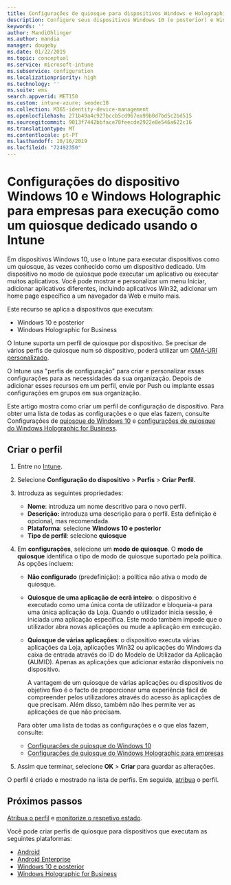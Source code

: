 ```yaml
---
title: Configurações de quiosque para dispositivos Windows e Holographic no Microsoft Intune – Azure | Microsoft Docs
description: Configure seus dispositivos Windows 10 (e posterior) e Windows Holographic para empresas como quiosques de aplicativo único e vários aplicativos, personalizar o menu Iniciar, adicionar aplicativos, mostrar a barra de tarefas e configurar um navegador da Web em Microsoft Intune.
keywords: ''
author: MandiOhlinger
ms.author: mandia
manager: dougeby
ms.date: 01/22/2019
ms.topic: conceptual
ms.service: microsoft-intune
ms.subservice: configuration
ms.localizationpriority: high
ms.technology: ''
ms.suite: ems
search.appverid: MET150
ms.custom: intune-azure; seodec18
ms.collection: M365-identity-device-management
ms.openlocfilehash: 271b49a4c927bccb5cd967ea99b0d7bd5c2bd515
ms.sourcegitcommit: 9013f7442bbface78feecde2922e8e546a622c16
ms.translationtype: MT
ms.contentlocale: pt-PT
ms.lasthandoff: 10/16/2019
ms.locfileid: "72492350"
---
```

# <a name="windows-10-and-windows-holographic-for-business-device-settings-to-run-as-a-dedicated-kiosk-using-intune"></a>Configurações do dispositivo Windows 10 e Windows Holographic para empresas para execução como um quiosque dedicado usando o Intune

Em dispositivos Windows 10, use o Intune para executar dispositivos como um quiosque, às vezes conhecido como um dispositivo dedicado. Um dispositivo no modo de quiosque pode executar um aplicativo ou executar muitos aplicativos. Você pode mostrar e personalizar um menu Iniciar, adicionar aplicativos diferentes, incluindo aplicativos Win32, adicionar um home page específico a um navegador da Web e muito mais. 

Este recurso se aplica a dispositivos que executam:

- Windows 10 e posterior
- Windows Holographic for Business

O Intune suporta um perfil de quiosque por dispositivo. Se precisar de vários perfis de quiosque num só dispositivo, poderá utilizar um [OMA-URI personalizado](custom-settings-windows-10.md).

O Intune usa "perfis de configuração" para criar e personalizar essas configurações para as necessidades da sua organização. Depois de adicionar esses recursos em um perfil, envie por Push ou implante essas configurações em grupos em sua organização.

Este artigo mostra como criar um perfil de configuração de dispositivo. Para obter uma lista de todas as configurações e o que elas fazem, consulte Configurações de [quiosque do Windows 10](kiosk-settings-windows.md) e [configurações de quiosque do Windows Holographic for Business](kiosk-settings-holographic.md).

## <a name="create-the-profile"></a>Criar o perfil

1. Entre no [Intune](https://go.microsoft.com/fwlink/?linkid=2090973).
2. Selecione **Configuração do dispositivo** > **Perfis** > **Criar Perfil**.
3. Introduza as seguintes propriedades:

   - **Nome**: introduza um nome descritivo para o novo perfil.
   - **Descrição:** introduza uma descrição para o perfil. Esta definição é opcional, mas recomendada.
   - **Plataforma**: selecione **Windows 10 e posterior**
   - **Tipo de perfil**: selecione **quiosque**

4. Em **configurações**, selecione um **modo de quiosque**. O **modo de quiosque** identifica o tipo de modo de quiosque suportado pela política. As opções incluem:

    - **Não configurado** (predefinição): a política não ativa o modo de quiosque.
    - **Quiosque de uma aplicação de ecrã inteiro**: o dispositivo é executado como uma única conta de utilizador e bloqueia-a para uma única aplicação da Loja. Quando o utilizador inicia sessão, é iniciada uma aplicação específica. Este modo também impede que o utilizador abra novas aplicações ou mude a aplicação em execução.
    - **Quiosque de várias aplicações**: o dispositivo executa várias aplicações da Loja, aplicações Win32 ou aplicações do Windows da caixa de entrada através do ID do Modelo de Utilizador da Aplicação (AUMID). Apenas as aplicações que adicionar estarão disponíveis no dispositivo.

        A vantagem de um quiosque de várias aplicações ou dispositivos de objetivo fixo é o facto de proporcionar uma experiência fácil de compreender pelos utilizadores através do acesso às aplicações de que precisam. Além disso, também não lhes permite ver as aplicações de que não precisam.

    Para obter uma lista de todas as configurações e o que elas fazem, consulte:
      - [Configurações de quiosque do Windows 10](kiosk-settings-windows.md)
      - [Configurações de quiosque do Windows Holographic para empresas](kiosk-settings-holographic.md)

5. Assim que terminar, selecione **OK** > **Criar** para guardar as alterações. 

O perfil é criado e mostrado na lista de perfis. Em seguida, [atribua](device-profile-assign.md) o perfil.

## <a name="next-steps"></a>Próximos passos

[Atribua o perfil](device-profile-assign.md) e [monitorize o respetivo estado](device-profile-monitor.md).

Você pode criar perfis de quiosque para dispositivos que executam as seguintes plataformas:
- [Android](device-restrictions-android.md#kiosk)
- [Android Enterprise](device-restrictions-android-for-work.md#dedicated-device-settings)
- [Windows 10 e posterior](kiosk-settings-windows.md)
- [Windows Holographic for Business](kiosk-settings-holographic.md)
